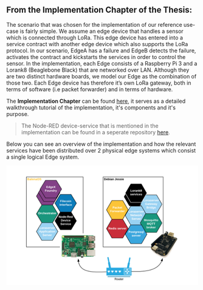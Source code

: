 ## From the Implementation Chapter of the Thesis:

The scenario that was chosen for the implementation of our reference use-case is fairly simple. We assume an edge device that handles a sensor which is connected through LoRa. This edge device has entered into a service contract with another edge device which also supports the LoRa protocol. In our scenario, EdgeA has a failure and EdgeB detects the failure, activates the contract and kickstarts the services in order to control the sensor.
In the implementation, each Edge consists of a Raspberry Pi 3 and a Lorank8 (Beaglebone Black) that are networked over LAN. Although they are two distinct hardware boards, we model our Edge as the combination of those two. Each Edge device has therefore it’s own LoRa gateway, both in terms of software (i.e packet forwarder) and in terms of hardware.

The **Implementation Chapter** can be found [here](https://www.researchgate.net/publication/336564357_An_IoT_Edge-as-a-service_Eaas_Distributed_Architecture_Reference_Implementation), it serves as a detailed walkthrough tutorial of the implementation, it's components and it's purpose.

> The Node-RED device-service that is mentioned in the implementation can be found in a seperate repository [here](https://github.com/OdysLam/edgex-nodered-device-service).

Below you can see an overview of the implementation and how the relevant services have been distributed over 2 physical edge systems which consist a single logical Edge system.

![](https://github.com/OdysLam/thesis-eaas/blob/master/Thesis/images/Distributed%20Implementation%20Architecture%20(1).png?raw=true)
